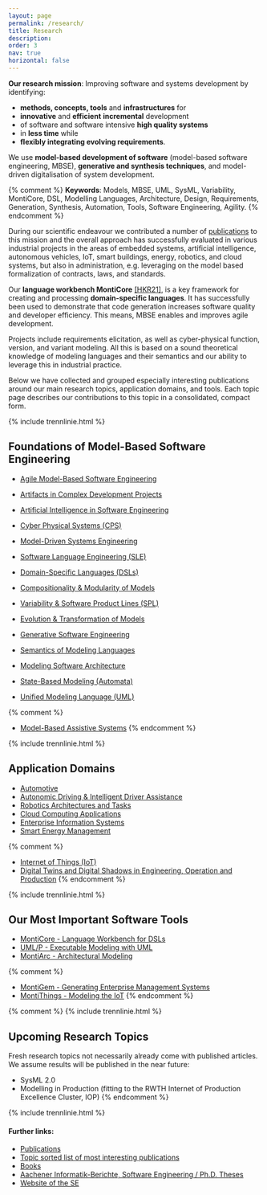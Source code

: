```yaml
---
layout: page
permalink: /research/
title: Research
description: 
order: 3
nav: true
horizontal: false
---
```


**Our research mission**:
Improving software and systems development by identifying: 
* **methods, concepts, tools** 
  and **infrastructures** for 
* **innovative** and 
  **efficient** 
  **incremental** development 
* of software and software intensive 
  **high quality systems** 
* in **less time** while 
* **flexibly integrating evolving 
  requirements**.

We use **model-based development of software** (model-based software 
engineering, MBSE), **generative and synthesis techniques**, and 
model-driven digitalisation of system development. 

{% comment %}
**Keywords**: Models, MBSE, UML, SysML, Variability, MontiCore, DSL, 
Modelling Languages, Architecture, Design, Requirements, Generation,
Synthesis, Automation, Tools,
Software Engineering, Agility.
{% endcomment %}

During our scientific endeavour we contributed a number of 
[publications](http://www.se-rwth.de/publications) to this mission and 
the overall approach has successfully evaluated in various industrial 
projects in the areas of embedded systems, artificial intelligence, 
autonomous vehicles, IoT, smart buildings, energy, robotics, and cloud 
systems, but also in administration, e.g. leveraging on the model based 
formalization of contracts, laws, and standards. 

Our **language workbench MontiCore** 
[[HKR21]](https://monticore.de/handbook.pdf), is a key framework for 
creating and processing **domain-specific languages**. It has 
successfully been used to demonstrate that code generation increases 
software quality and developer efficiency. This means, MBSE enables and 
improves agile development. 

Projects include requirements elicitation, as well as cyber-physical 
function, version, and variant modeling. All this is based on a sound 
theoretical knowledge of modeling languages and their semantics and our 
ability to leverage this in industrial practice. 

Below we have collected and grouped especially interesting publications 
around our  main research topics, application domains, and tools. Each 
topic page describes our contributions to this topic in a 
consolidated, compact form. 

{% include trennlinie.html %}

## Foundations of Model-Based Software Engineering

- [Agile Model-Based Software Engineering](/research/Agile-MBSE)
- [Artifacts in Complex Development Projects](/research/Artifacts)
- [Artificial Intelligence in Software Engineering](/research/Artificial-Intelligence-in-Software-Engineering)
- [Cyber Physical Systems (CPS)](/research/Cyber-Physical-Systems)
- [Model-Driven Systems Engineering](/research/Model-Driven-Systems-Engineering)

- [Software Language Engineering (SLE)](/research/Language-Engineering)
- [Domain-Specific Languages (DSLs)](/research/Domain-Specific-Languages)
- [Compositionality & Modularity of Models](/research/Compositionality)
- [Variability & Software Product Lines (SPL)](/research/Variability)
- [Evolution & Transformation of Models](/research/Evolution)
- [Generative Software Engineering](/research/Generative-SE)
- [Semantics of Modeling Languages](/research/Semantics)

- [Modeling Software Architecture](/research/Software-Architecture)
- [State-Based Modeling (Automata)](/research/State-Based-Modeling)
- [Unified Modeling Language (UML)](/research/Unified-Modeling-Language)

{% comment %}
- [Model-Based Assistive Systems](/research/Model-Based-Assistive-Systems)
{% endcomment %}

{% include trennlinie.html %}

## Application Domains
- [Automotive](/research/Automotive)
- [Autonomic Driving & Intelligent Driver
    Assistance](/research/Autonomic-Driving)
- [Robotics Architectures and Tasks](/research/Robotics)
- [Cloud Computing Applications](/research/Cloud)
- [Enterprise Information Systems](/research/Enterprise-Information-Systems)
- [Smart Energy Management](/research/Energy-Management)

{% comment %}
- [Internet of Things (IoT)](/research/IoT)
- [Digital Twins and Digital Shadows in Engineering, Operation and Production](/research/Digital-Twins)
{% endcomment %}


{% include trennlinie.html %}

## Our Most Important Software Tools
- [MontiCore - Language Workbench for DSLs](/research/MontiCore)
- [UML/P - Executable Modeling with UML](/research/UML-P)
- [MontiArc - Architectural Modeling](/research/Software-Architecture)

{% comment %}
- [MontiGem - Generating Enterprise Management Systems](/research/MontiGem)
- [MontiThings - Modeling the IoT](/research/MontiThings)
{% endcomment %}


{% comment %}
{% include trennlinie.html %}


## Upcoming Research Topics

Fresh research topics not necessarily already come with published 
articles. We assume results will be published in the near future:

- SysML 2.0
- Modelling in Production 
  (fitting to the RWTH Internet of Production Excellence Cluster, IOP)
{% endcomment %}

{% include trennlinie.html %}

#### Further links:

- [Publications](/publications)
- [Topic sorted list of most interesting publications](/research)
- [Books](/books)
- [Aachener Informatik-Berichte, Software Engineering / Ph.D. Theses](/phdtheses)
- [Website of the SE](https://www.se-rwth.de)

